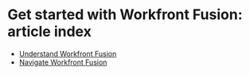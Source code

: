 <!-----
content-type: reference
title: "Get started with Workfront Fusion: article index"
description: This section contains articles related to getting started in Adobe Workfront Fusion.
author: Becky
feature: Workfront Fusion
recommendations: noDisplay, noCatalog
--- -->

# Get started with Workfront Fusion: article index
 
* [Understand Workfront Fusion](/help/workfront-fusion/get-started-with-fusion/understand-fusion/understand-fusion-toc.md)
* [Navigate Workfront Fusion](/help/workfront-fusion/get-started-with-fusion/navigate-fusion/navigate-fusion-toc.md)
